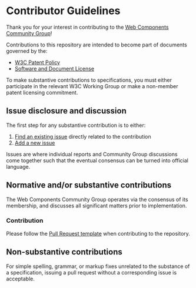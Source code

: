 # Contributor Guidelines

Thank you for your interest in contributing to the [Web Components Community Group](https://www.w3.org/community/webcomponents/)!

Contributions to this repository are intended to become part of documents governed by the: 

  * [W3C Patent Policy](https://www.w3.org/Consortium/Patent-Policy-20200915/)
  * [Software and Document License](https://www.w3.org/Consortium/Legal/copyright-software)

To make substantive contributions to specifications, you must either participate
in the relevant W3C Working Group or make a non-member patent licensing commitment.

## Issue disclosure and discussion

The first step for any substantive contribution is to either:

  1. [Find an existing issue](https://github.com/w3c/csswg-drafts/issues) directly related to the contribution
  2. [Add a new issue](https://github.com/w3c/csswg-drafts/issues/new)

Issues are where individual reports and Community Group discussions come together such 
that the eventual consensus can be turned into official language.

## Normative and/or substantive contributions

The Web Components Community Group operates via the consensus of its membership, and discusses all significant matters prior to implementation.

<!-- @Westbrook would this be a good place to include the working group meeting links and cadence details?

The Working Group, aside from managing issues on GitHub, mainly discusses
specifications and requests on [the www-style public mailing list](https://lists.w3.org/Archives/Public/www-style/),
and in CSSWG meetings, whose minutes are posted to www-style. -->

### Contribution

Please follow the [Pull Request template](https://github.com/w3c/csswg-drafts/blob/master/.github/PULL_REQUEST_TEMPLATE.md) when contributing to the repository.

## Non-substantive contributions

For simple spelling, grammar, or markup fixes unrelated to the substance of a
specification, issuing a pull request without a corresponding issue is acceptable.
